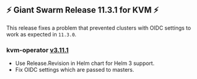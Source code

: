 ## :zap: Giant Swarm Release 11.3.1 for KVM :zap:

This release fixes a problem that prevented clusters with OIDC settings to work as expected in `11.3.0`.

### kvm-operator [v3.11.1](https://github.com/giantswarm/kvm-operator/releases/tag/v3.11.1)
- Use Release.Revision in Helm chart for Helm 3 support.
- Fix OIDC settings which are passed to masters.
